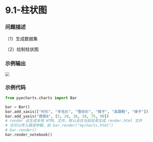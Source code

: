 # 9.1-柱状图

### 问题描述

（1）生成数据集

（2）绘制柱状图

### 示例输出

<img src="?raw=true" style="zoom:80%;" />

### 示例代码

```python
from pyecharts.charts import Bar

bar = Bar()
bar.add_xaxis(["衬衫", "羊毛衫", "雪纺衫", "裤子", "高跟鞋", "袜子"])
bar.add_yaxis("商家A", [5, 20, 36, 10, 75, 90])
# render 会生成本地 HTML 文件，默认会在当前目录生成 render.html 文件
# 也可以传入路径参数，如 bar.render("mycharts.html")
# bar.render()
bar.render_notebook()

```